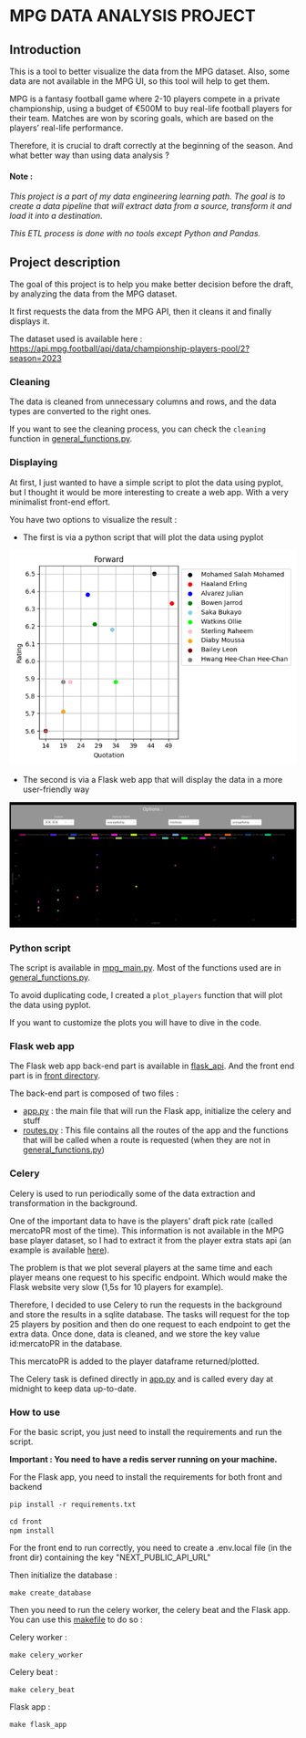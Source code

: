 # MPG DATA ANALYSIS PROJECT

## Introduction

This is a tool to better visualize the data from the MPG dataset. Also, some data are not available in the MPG UI, so this tool will help to get them.

MPG is a fantasy football game where 2-10 players compete in a private championship, using a budget of €500M to buy real-life
football players for their team.
Matches are won by scoring goals, which are based on the players’ real-life performance.

Therefore, it is crucial to draft correctly at the beginning of the season. And what better way than using data analysis ?

#### Note :

*This project is a part of my data engineering learning path.*
*The goal is to create a data pipeline that will extract data from a source, transform it and load it into a destination.*

*This ETL process is done with no tools except Python and Pandas.*

## Project description

The goal of this project is to help you make better decision before the draft, by analyzing the data from the MPG dataset.

It first requests the data from the MPG API, then it cleans it and finally displays it.

The dataset used is available here : https://api.mpg.football/api/data/championship-players-pool/2?season=2023

### Cleaning 

The data is cleaned from unnecessary columns and rows, and the data types are converted to the right ones.

If you want to see the cleaning process, you can check the `cleaning` function in [general_functions.py](utils/general_functions.py).

### Displaying

At first, I just wanted to have a simple script to plot the data using pyplot, but I thought it would be more interesting to create a web app.
With a very minimalist front-end effort.

You have two options to visualize the result :
- The first is via a python script that will plot the data using pyplot

![plot](docs/img/script_plot.png)

- The second is via a Flask web app that will display the data in a more user-friendly way

![web_app](docs/img/flask_front.png)

### Python script

The script is available in [mpg_main.py](mpg_main.py). Most of the functions used are in [general_functions.py](utils/general_functions.py).

To avoid duplicating code, I created a `plot_players` function that will plot the data using pyplot.

If you want to customize the plots you will have to dive in the code.

### Flask web app

The Flask web app back-end part is available in [flask_api](flask_api). And the front end part is in [front directory](front).

The back-end part is composed of two files :
- [app.py](flask_api/app.py) : the main file that will run the Flask app, initialize the celery and stuff
- [routes.py](flask_api/routes.py) : This file contains all the routes of the app and the functions that will be called when a route is requested (when they are not in [general_functions.py](utils/general_functions.py))

### Celery

Celery is used to run periodically some of the data extraction and transformation in the background.

One of the important data to have is the players' draft pick rate (called mercatoPR most of the time). This information 
is not available in the MPG base player dataset, so I had to extract it from the player extra stats api (an example is 
available [here]("https://api.mpg.football/api/data/championship-player-stats/mpg_championship_player_118748/2023")).

The problem is that we plot several players at the same time and each player means one request to his specific endpoint.
Which would make the Flask website very slow (1,5s for 10 players for example).

Therefore, I decided to use Celery to run the requests in the background and store the results in a sqlite database.
The tasks will request for the top 25 players by position and then do one request to each endpoint to get the extra data.
Once done, data is cleaned, and we store the key value id:mercatoPR in the database.

This mercatoPR is added to the player dataframe returned/plotted.

The Celery task is defined directly in [app.py](flask_api/app.py) and is called every day at midnight to keep data up-to-date.

### How to use

For the basic script, you just need to install the requirements and run the script.

**Important : You need to have a redis server running on your machine.**

For the Flask app, you need to install the requirements for both front and backend
```shell
pip install -r requirements.txt
```
```shell
cd front
npm install
```

For the front end to run correctly, you need to create a .env.local file (in the front dir) containing the key "NEXT_PUBLIC_API_URL"


Then initialize the database :
```shell
make create_database
```
Then you need to run the celery worker, the celery beat and the Flask app.
You can use this [makefile](makefile) to do so :

Celery worker :
```shell 
make celery_worker
```
Celery beat :
```shell
make celery_beat
```
Flask app :
```shell
make flask_app
```

